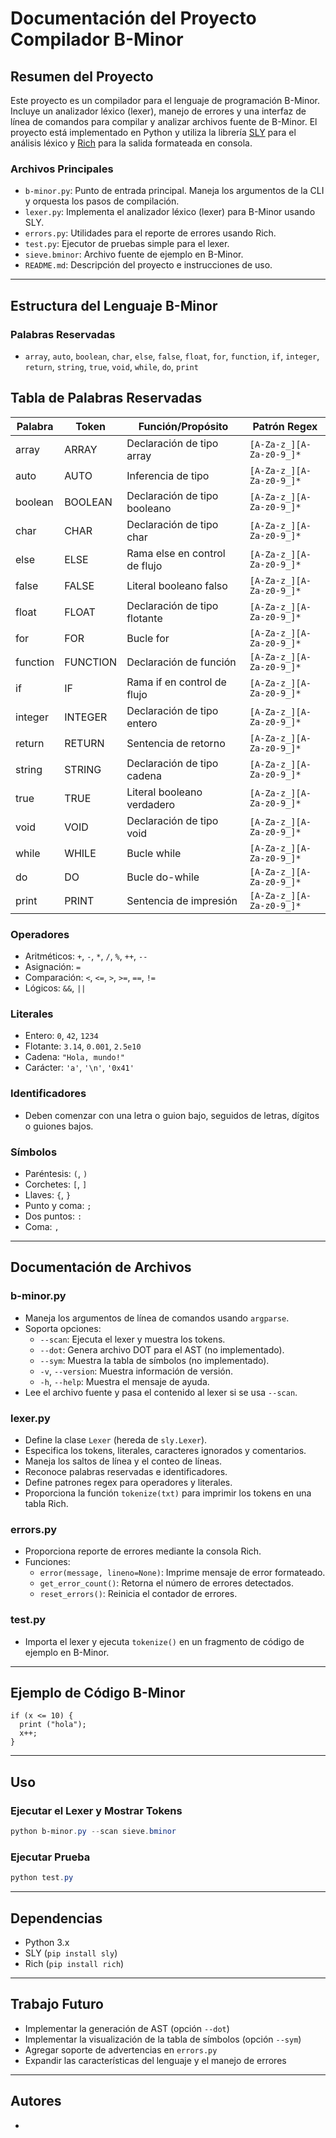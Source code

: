 # Documentación del Proyecto Compilador B-Minor

## Resumen del Proyecto

Este proyecto es un compilador para el lenguaje de programación B-Minor. Incluye un analizador léxico (lexer), manejo de errores y una interfaz de línea de comandos para compilar y analizar archivos fuente de B-Minor. El proyecto está implementado en Python y utiliza la librería [SLY](https://github.com/dabeaz/sly) para el análisis léxico y [Rich](https://github.com/Textualize/rich) para la salida formateada en consola.


### Archivos Principales

- `b-minor.py`: Punto de entrada principal. Maneja los argumentos de la CLI y orquesta los pasos de compilación.
- `lexer.py`: Implementa el analizador léxico (lexer) para B-Minor usando SLY.
- `errors.py`: Utilidades para el reporte de errores usando Rich.
- `test.py`: Ejecutor de pruebas simple para el lexer.
- `sieve.bminor`: Archivo fuente de ejemplo en B-Minor.
- `README.md`: Descripción del proyecto e instrucciones de uso.

---

## Estructura del Lenguaje B-Minor


### Palabras Reservadas

- `array`, `auto`, `boolean`, `char`, `else`, `false`, `float`, `for`, `function`, `if`, `integer`, `return`, `string`, `true`, `void`, `while`, `do`, `print`
  
## Tabla de Palabras Reservadas

| Palabra   | Token      | Función/Propósito                | Patrón Regex                |
|-----------|------------|--------------------------|----------------------|
| array     | ARRAY      | Declaración de tipo array        | `[A-Za-z_][A-Za-z0-9_]*` |
| auto      | AUTO       | Inferencia de tipo               | `[A-Za-z_][A-Za-z0-9_]*` |
| boolean   | BOOLEAN    | Declaración de tipo booleano     | `[A-Za-z_][A-Za-z0-9_]*` |
| char      | CHAR       | Declaración de tipo char         | `[A-Za-z_][A-Za-z0-9_]*` |
| else      | ELSE       | Rama else en control de flujo    | `[A-Za-z_][A-Za-z0-9_]*` |
| false     | FALSE      | Literal booleano falso           | `[A-Za-z_][A-Za-z0-9_]*` |
| float     | FLOAT      | Declaración de tipo flotante     | `[A-Za-z_][A-Za-z0-9_]*` |
| for       | FOR        | Bucle for                        | `[A-Za-z_][A-Za-z0-9_]*` |
| function  | FUNCTION   | Declaración de función           | `[A-Za-z_][A-Za-z0-9_]*` |
| if        | IF         | Rama if en control de flujo      | `[A-Za-z_][A-Za-z0-9_]*` |
| integer   | INTEGER    | Declaración de tipo entero       | `[A-Za-z_][A-Za-z0-9_]*` |
| return    | RETURN     | Sentencia de retorno             | `[A-Za-z_][A-Za-z0-9_]*` |
| string    | STRING     | Declaración de tipo cadena       | `[A-Za-z_][A-Za-z0-9_]*` |
| true      | TRUE       | Literal booleano verdadero       | `[A-Za-z_][A-Za-z0-9_]*` |
| void      | VOID       | Declaración de tipo void         | `[A-Za-z_][A-Za-z0-9_]*` |
| while     | WHILE      | Bucle while                      | `[A-Za-z_][A-Za-z0-9_]*` |
| do        | DO         | Bucle do-while                   | `[A-Za-z_][A-Za-z0-9_]*` |
| print     | PRINT      | Sentencia de impresión           | `[A-Za-z_][A-Za-z0-9_]*` |


### Operadores

- Aritméticos: `+`, `-`, `*`, `/`, `%`, `++`, `--`
- Asignación: `=`
- Comparación: `<`, `<=`, `>`, `>=`, `==`, `!=`
- Lógicos: `&&`, `||`


### Literales

- Entero: `0`, `42`, `1234`
- Flotante: `3.14`, `0.001`, `2.5e10`
- Cadena: `"Hola, mundo!"`
- Carácter: `'a'`, `'\n'`, `'0x41'`


### Identificadores

- Deben comenzar con una letra o guion bajo, seguidos de letras, dígitos o guiones bajos.


### Símbolos

- Paréntesis: `(`, `)`
- Corchetes: `[`, `]`
- Llaves: `{`, `}`
- Punto y coma: `;`
- Dos puntos: `:`
- Coma: `,`

---

## Documentación de Archivos


### b-minor.py

- Maneja los argumentos de línea de comandos usando `argparse`.
- Soporta opciones:
  - `--scan`: Ejecuta el lexer y muestra los tokens.
  - `--dot`: Genera archivo DOT para el AST (no implementado).
  - `--sym`: Muestra la tabla de símbolos (no implementado).
  - `-v`, `--version`: Muestra información de versión.
  - `-h`, `--help`: Muestra el mensaje de ayuda.
- Lee el archivo fuente y pasa el contenido al lexer si se usa `--scan`.


### lexer.py

- Define la clase `Lexer` (hereda de `sly.Lexer`).
- Especifica los tokens, literales, caracteres ignorados y comentarios.
- Maneja los saltos de línea y el conteo de líneas.
- Reconoce palabras reservadas e identificadores.
- Define patrones regex para operadores y literales.
- Proporciona la función `tokenize(txt)` para imprimir los tokens en una tabla Rich.


### errors.py

- Proporciona reporte de errores mediante la consola Rich.
- Funciones:
  - `error(message, lineno=None)`: Imprime mensaje de error formateado.
  - `get_error_count()`: Retorna el número de errores detectados.
  - `reset_errors()`: Reinicia el contador de errores.


### test.py

- Importa el lexer y ejecuta `tokenize()` en un fragmento de código de ejemplo en B-Minor.

---


## Ejemplo de Código B-Minor

```bminor
if (x <= 10) {
  print ("hola");
  x++;
}
```

---


## Uso

### Ejecutar el Lexer y Mostrar Tokens

```powershell
python b-minor.py --scan sieve.bminor
```

### Ejecutar Prueba

```powershell
python test.py
```

---


## Dependencias

- Python 3.x
- SLY (`pip install sly`)
- Rich (`pip install rich`)

---


## Trabajo Futuro

- Implementar la generación de AST (opción `--dot`)
- Implementar la visualización de la tabla de símbolos (opción `--sym`)
- Agregar soporte de advertencias en `errors.py`
- Expandir las características del lenguaje y el manejo de errores

---


## Autores

- 